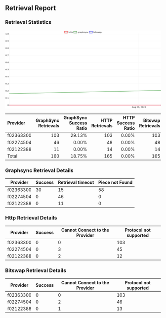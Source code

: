 ## Retrieval Report
### Retrieval Statistics
<img src="https://raw.githubusercontent.com/data-preservation-programs/filplus-checker-assets/main/filecoin-project/filecoin-plus-large-datasets/issues/2105/1693484123929.png"/>

| Provider  | GraphSync Retrievals | GraphSync Success Ratio | HTTP Retrievals | HTTP Success Ratio | Bitswap Retrievals | Bitswap Success Ratio |
| :-------- | -------------------: | ----------------------: | --------------: | -----------------: | -----------------: | --------------------: |
| f02363300 |                  103 |                  29.13% |             103 |              0.00% |                103 |                 0.00% |
| f02274504 |                   46 |                   0.00% |              48 |              0.00% |                 48 |                 0.00% |
| f02122388 |                   11 |                   0.00% |              14 |              0.00% |                 14 |                 0.00% |
| Total     |                  160 |                  18.75% |             165 |              0.00% |                165 |                 0.00% |

### Graphsync Retrieval Details
| Provider  | Success | Retrieval timeout | Piece not Found |
| --------- | ------- | ----------------- | --------------- |
| f02363300 | 30      | 15                | 58              |
| f02274504 | 0       | 46                | 0               |
| f02122388 | 0       | 11                | 0               |

### Http Retrieval Details
| Provider  | Success | Cannot Connect to the Provider | Protocol not supported |
| --------- | ------- | ------------------------------ | ---------------------- |
| f02363300 | 0       | 0                              | 103                    |
| f02274504 | 0       | 3                              | 45                     |
| f02122388 | 0       | 2                              | 12                     |

### Bitswap Retrieval Details
| Provider  | Success | Cannot Connect to the Provider | Protocol not supported |
| --------- | ------- | ------------------------------ | ---------------------- |
| f02363300 | 0       | 0                              | 103                    |
| f02274504 | 0       | 2                              | 46                     |
| f02122388 | 0       | 1                              | 13                     |

